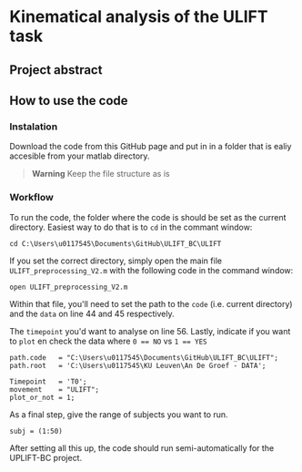 <h1> Kinematical analysis of the ULIFT task </h1>

<h2> Project abstract </h2>

<h2> How to use the code </h2>

<h3> Instalation </h3>

Download the code from this GitHub page and put in in a folder that is ealiy accesible from your matlab directory. 

> **Warning** 
> Keep the file structure as is

<h3> Workflow </h3>

To run the code, the folder where the code is should be set as the current directory. 
Easiest way to do that is to `cd` in the commant window: 

```
cd C:\Users\u0117545\Documents\GitHub\ULIFT_BC\ULIFT 
```

If you set the correct directory, simply open the main file `ULIFT_preprocessing_V2.m` with the following code in the command window:

```
open ULIFT_preprocessing_V2.m
```

Within that file, you'll need to set the path to the `code` (i.e. current directory) and the `data` on line 44 and 45 respectively. 

The `timepoint` you'd want to analyse on line 56. 
Lastly, indicate if you want to `plot` en check the data where `0 == NO` vs `1 == YES`

```
path.code   = "C:\Users\u0117545\Documents\GitHub\ULIFT_BC\ULIFT";
path.root   = 'C:\Users\u0117545\KU Leuven\An De Groef - DATA';

Timepoint   = 'T0';
movement    = "ULIFT";
plot_or_not = 1;
```

As a final step, give the range of subjects you want to run. 

```
subj = (1:50)
```

After setting all this up, the code should run semi-automatically for the UPLIFT-BC project.
